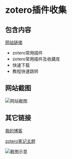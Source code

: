 # zotero插件收集

## 包含内容

[网站链接](https://test.wk8686.top/)

- zotero常用插件
- zotero常用插件及收藏库
- 快速下载
- 教程快速跳转

## 网站截图

![网站截图](webcontent.png)

## 其它链接

[我的博客](https://www.wk8686.top)

[zotero笔记主题](https://zottheme.wk8686.top/)

![截图示意](pic\1732192044580.png)